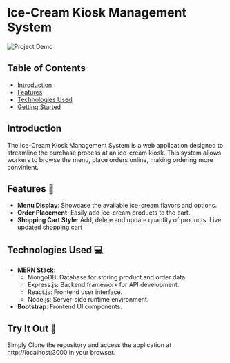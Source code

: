 # Ice-Cream Kiosk Management System

![Project Demo](demo.gif) <!-- Replace with a GIF or screenshot of your project -->

## Table of Contents

- [Introduction](#introduction)
- [Features](#features)
- [Technologies Used](#technologies-used)
- [Getting Started](#getting-started)

## Introduction

The Ice-Cream Kiosk Management System is a web application designed to streamline the purchase process at an ice-cream kiosk. This system allows workers to browse the menu, place orders online, making ordering more convinient.

## Features 🍦 

- **Menu Display**: Showcase the available ice-cream flavors and options.
- **Order Placement**: Easily add ice-cream products to the cart.
- **Shopping Cart Style**: Add, delete and update quantity of products. Live updated shopping cart

## Technologies Used 💻

- **MERN Stack**:
  - MongoDB: Database for storing product and order data.
  - Express.js: Backend framework for API development.
  - React.js: Frontend user interface.
  - Node.js: Server-side runtime environment.
- **Bootstrap**: Frontend UI components.

## Try It Out 🚀 

Simply Clone the repository and access the application at http://localhost:3000 in your browser.

